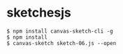 # sketchesjs

```shell
$ npm install canvas-sketch-cli -g
$ npm install
$ canvas-sketch sketch-06.js --open
```
